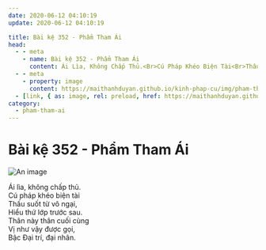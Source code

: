 ```yaml
---
date: 2020-06-12 04:10:19
update: 2020-06-12 04:10:19

title: Bài kệ 352 - Phẩm Tham Ái
head:
  - - meta
    - name: Bài kệ 352 - Phẩm Tham Ái
      content: Ái Lìa, Không Chấp Thủ.<Br>Cú Pháp Khéo Biện Tài<Br>Thấu Suốt Từ Vô Ngại,<Br>Hiểu Thứ Lớp Trước Sau.<Br>Thân Này Thân Cuối Cùng<Br>Vị Như Vậy Được Gọi,<Br>Bậc Ðại Trí, Đại Nhân.<Br>
  - - meta
    - property: image
      content: https://maithanhduyan.github.io/kinh-phap-cu/img/pham-tham-ai/pham-tham-ai-352.jpg
  - [link, { as: image, rel: preload, href: https://maithanhduyan.github.io/kinh-phap-cu/img/pham-tham-ai/pham-tham-ai-352.jpg }]
category:
  - pham-tham-ai
---
```


# Bài kệ 352 - Phẩm Tham Ái

![An image](/img/pham-tham-ai/pham-tham-ai-352.jpg)

Ái lìa, không chấp thủ.<br>Cú pháp khéo biện tài<br>Thấu suốt từ vô ngại,<br>Hiểu thứ lớp trước sau.<br>Thân này thân cuối cùng<br>Vị như vậy được gọi,<br>Bậc Ðại trí, đại nhân.<br>
